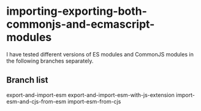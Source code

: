 # importing-exporting-both-commonjs-and-ecmascript-modules

I have tested different versions of ES modules and CommonJS modules in the following branches separately.

Branch list
-----------------------------------------
export-and-import-esm
export-and-import-esm-with-js-extension
import-esm-and-cjs-from-esm
import-esm-from-cjs
